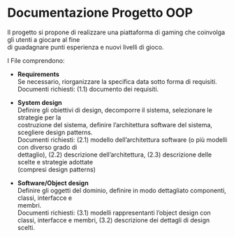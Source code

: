 # Documentazione Progetto OOP

Il	progetto	si	propone	di	realizzare	una	piattaforma	di	gaming	che	coinvolga	gli	utenti	a	giocare	al	fine	
di	guadagnare	punti	esperienza	e	nuovi	livelli	di	gioco.

I File comprendono:

* **Requirements**		
Se	necessario,	riorganizzare	la	specifica	data	sotto	forma	di	requisiti.	
Documenti	richiesti:	(1.1)	documento	dei	requisiti.	
	
* **System	design**	
Definire	gli	obiettivi	di	design,	decomporre	il	sistema,	selezionare	le	strategie	per	la	
costruzione	del	sistema,	definire	l’architettura	software	del	sistema,	scegliere	design	patterns.		
Documenti	richiesti:	(2.1)	modello	dell’architettura	software	(o	più	modelli	con	diverso	grado	di	
dettaglio),	(2.2)	descrizione	dell’architettura,	(2.3)	descrizione	delle	scelte	e	strategie	adottate	
(compresi	design	patterns)	
	
* **Software/Object	design**	
Definire	gli	oggetti	del	dominio,	definire	in	modo	dettagliato	componenti,	classi,	interfacce	e	
membri.		
Documenti	richiesti:	(3.1)	modelli	rappresentanti	l’object	design	con	classi,	interfacce	e	membri,	
(3.2)	descrizione	dei	dettagli	di	design	scelti.			
